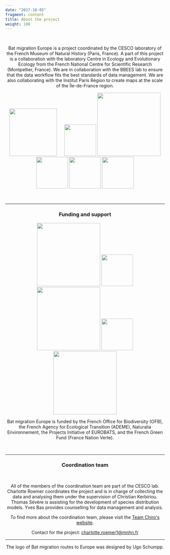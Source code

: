 ```yaml
---
date: "2017-10-05"
fragment: content
title: About the project
weight: 100
---
```



<br />

<center> 

Bat migration Europe is a project coordinated by the CESCO laboratory of the French Museum of Natural History (Paris, France). A part of this project is a collaboration with the laboratory Centre in Ecology and Evolutionary Ecology from the French National Centre for Scientific Research (Montpellier, France). We are in collaboration with the BBEES lab to ensure that the data workflow fits the best standards of data management. We are also collaborating with the Institut Paris Région to create maps at the scale of the Île-de-France region.

[<img src="/images/CESCO_logo.png" alt="" width="150px"/>](https://cesco.mnhn.fr/fr)&nbsp;&nbsp;&nbsp;&nbsp;&nbsp;
[<img src="/images/MNHN_logo.jpg" alt="" width="100px"/>](https://www.mnhn.fr/fr)
[<img src="/images/logo_cefe.jpg" alt="" width="200px"/>](https://www.cefe.cnrs.fr/en/)
[<img src="/images/CNRS.png" alt="" width="100px"/>](http://www.cnrs.fr/en)
[<img src="/images/logo_BBEES.png" alt="" width="100px"/>](https://bbees.mnhn.fr/)
[<img src="/images/logo_IPR.png" alt="" width="100px"/>](https://en.institutparisregion.fr/)

<br />

___

### Funding and support

[<img src="/images/OFB_logo.png" alt="" width="200px"/>](https://ofb.gouv.fr/)
[<img src="/images/ADEME.jpg" alt="" width="100px"/>](https://www.ademe.fr/en/frontpage/)
[<img src="/images/Naturalia_logo.png" alt="" width="200px"/>](https://www.naturalia-environnement.fr/)
[<img src="/images/EUROBATS_logo.png" alt="" width="100px"/>](https://www.eurobats.org/activities/project_initiative)
[<img src="/images/FNV.jpeg" alt="" width="200px"/>](https://www.ecologie.gouv.fr/fonds-vert)

Bat migration Europe is funded by the French Office for Biodiversity (OFB), the French Agency for Ecological Transition (ADEME), Naturalia Environnement, the Projects Initiative of EUROBATS, and the French Green Fund (France Nation Verte).

<br />

___

### Coordination team

<br />

All of the members of the coordination team are part of the CESCO lab.
Charlotte Roemer coordinates the project and is in charge of collecting the data and analysing them under the supervision of Christian Kerbiriou. Thomas Sévère is assisting for the
development of species distribution models.
Yves Bas provides counselling for data management and analysis.

To find more about the coordination team, please visit the [Team Chiro's website](https://croemer3.wixsite.com/teamchiro/team).

Contact for the project: charlotte.roemer1@mnhn.fr

___

The logo of Bat migration routes to Europe was designed by Ugo Schumpp.

</center> 